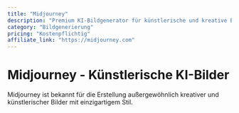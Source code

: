 ```yaml
---
title: "Midjourney"
description: "Premium KI-Bildgenerator für künstlerische und kreative Bilder"
category: "Bildgenerierung"
pricing: "Kostenpflichtig"
affiliate_link: "https://midjourney.com"
---
```


# Midjourney - Künstlerische KI-Bilder

Midjourney ist bekannt für die Erstellung außergewöhnlich kreativer und künstlerischer Bilder mit einzigartigem Stil.